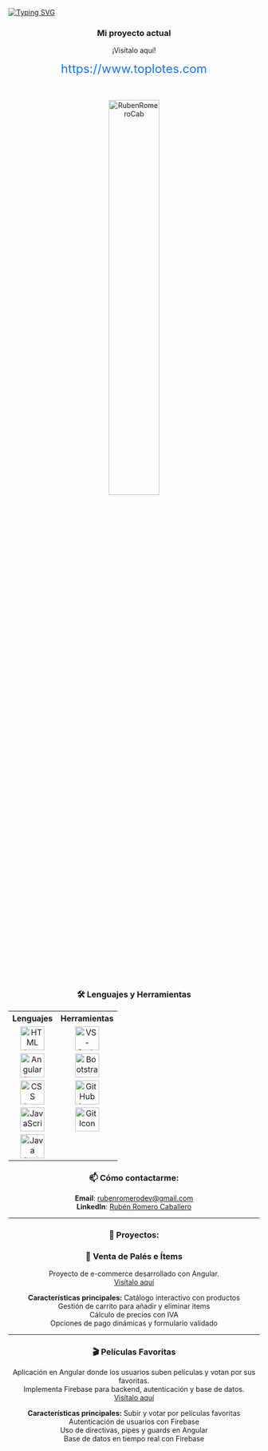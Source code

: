 [![Typing SVG](https://readme-typing-svg.herokuapp.com?color=CCCCCC&size=35&center=true&vCenter=true&width=1000&lines=Hola+👋;¡Bienvenido+a+mi+perfil+de+GitHub!+🤗;Mi+nombre+es+Rubén+Romero+Caballero+👨;;Me+apasiona+la+programación+💻;Me+encanta+compartir+conocimientos+📚;Soy+un+entusiasta+de+resolver+problemas+🧩;Soy+aprendiz+de+por+vida+📖;Me+gustaría+ser+contribuyente+de+código+abierto+🌐;Programar+es+mi+pasión+❤️;Soy+un+entusiasta+de+la+tecnología+🚀;Disfruto+enseñar+a+otros+🎓;Siempre+soy+curioso+y+creativo+🧠)](https://git.io/typing-svg)

<!-- ILLUSTRATION'S IMAGE -->

<div align="center">
  <h3>Mi proyecto actual</h3>
  <p>¡Visítalo aquí!</p>
  <a href="https://www.toplotes.com" style="font-size: 24px; color: #1a73e8; text-decoration: none; target="_blank"">https://www.toplotes.com</a>
</div>
<br>
<br>
<p align="center">
  <img width="45%" src="https://github-readme-streak-stats.herokuapp.com/?user=RubenRomeroCab&theme=gotham&show_icons=true" alt="RubenRomeroCab"/>
</p>

<!-- LANGUAGE & TOOLS -->
<h3 align="center">🛠️ Lenguajes y Herramientas</h3>
<table align="center">
  <tr>
    <th style="text-align:center;">Lenguajes</th>
    <th style="text-align:center;">Herramientas</th>
  </tr>
  <tr>
    <td align="center">
      <a href="https://developer.mozilla.org/en-US/docs/Web/HTML">
        <img height="48px" width="48px" alt="HTML Icon" src="https://skillicons.dev/icons?i=html"/>
      </a>
    </td>
    <td align="center">
      <a href="https://code.visualstudio.com/">
        <img height="48px" width="48px" alt="VS-Code Icon" src="https://skillicons.dev/icons?i=vscode"/>
      </a>
    </td>
  </tr>
  <tr>
    <td align="center">
      <a href="https://angular.io/">
        <img height="48px" width="48px" alt="Angular Icon" src="https://skillicons.dev/icons?i=angular"/>
      </a>
    </td>
    <td align="center">
      <a href="https://getbootstrap.com/">
        <img height="48px" width="48px" alt="Bootstrap Icon" src="https://skillicons.dev/icons?i=bootstrap"/>
      </a>
    </td>
  </tr>
  <tr>
    <td align="center">
      <a href="https://developer.mozilla.org/en-US/docs/Web/CSS">
        <img height="48px" width="48px" alt="CSS Icon" src="https://skillicons.dev/icons?i=css"/>
      </a>
    </td>
    <td align="center">
      <a href="https://github.com/">
        <img height="48px" width="48px" alt="GitHub Icon" src="https://skillicons.dev/icons?i=github"/>
      </a>
    </td>
  </tr>
  <tr>
    <td align="center">
      <a href="https://developer.mozilla.org/en-US/docs/Web/JavaScript">
        <img height="48px" width="48px" alt="JavaScript Icon" src="https://skillicons.dev/icons?i=javascript"/>
      </a>
    </td>
    <td align="center">
      <a href="https://git-scm.com/">
        <img height="48px" width="48px" alt="Git Icon" src="https://skillicons.dev/icons?i=git"/>
      <a>
    </td>
  </tr>
  <tr>
    <td align="center">
      <a href="https://www.java.com/">
        <img height="48px" width="48px" alt="Java Icon" src="https://skillicons.dev/icons?i=java"/>
      </a>
    </td>
    <td align="center"></td>
  </tr>
</table>

<div align="center">

### 📫 Cómo contactarme:
**Email**: rubenromerodev@gmail.com  
**LinkedIn**: [Rubén Romero Caballero](https://www.linkedin.com/in/rubén-romero-caballero)

---

### 🚀 Proyectos:

### 🛒 Venta de Palés e Ítems
Proyecto de e-commerce desarrollado con Angular.  
[Visítalo aquí](https://www.toplotes.com)

**Características principales:**
Catálogo interactivo con productos  
Gestión de carrito para añadir y eliminar ítems  
Cálculo de precios con IVA  
Opciones de pago dinámicas y formulario validado  

---

### 🎬 Películas Favoritas
Aplicación en Angular donde los usuarios suben películas y votan por sus favoritas.  
Implementa Firebase para backend, autenticación y base de datos.  
[Visítalo aquí](https://discord-movies.apps-ds.com/)

**Características principales:**
Subir y votar por películas favoritas  
Autenticación de usuarios con Firebase  
Uso de directivas, pipes y guards en Angular  
Base de datos en tiempo real con Firebase  

</div>

